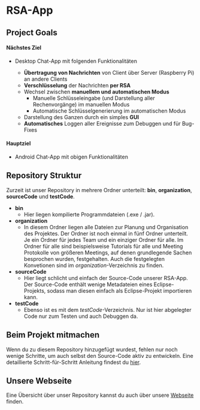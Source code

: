 # RSA-App

## Project Goals

#### Nächstes Ziel

- Desktop Chat-App mit folgenden Funktionalitäten

  - **Übertragung von Nachrichten** von Client über Server (Raspberry Pi) an andere Clients
  - **Verschlüsselung** der Nachrichten **per RSA**
  - Wechsel zwischen **manuellem und automatischen Modus**
    - Manuelle Schlüsseleingabe (und Darstellung aller Rechenvorgänge) im manuellen Modus
    - Automatische Schlüsselgenerierung im automatischen Modus
  - Darstellung des Ganzen durch ein simples **GUI**
  - **Automatisches** Loggen aller Ereignisse zum Debuggen und für Bug-Fixes

#### Hauptziel

- Android Chat-App mit obigen Funktionalitäten  

## Repository Struktur
Zurzeit ist unser Repository in mehrere Ordner unterteilt: **bin**, **organization**, **sourceCode** und **testCode**.
- **bin**
  - Hier liegen kompilierte Programmdateien (.exe / .jar).
- **organization**
  - In diesem Ordner liegen alle Dateien zur Planung und Organisation des Projektes. Der Ordner ist noch einmal in fünf Ordner unterteilt. Je ein Ordner für jedes Team und ein einziger Ordner für alle. Im Ordner für alle sind beispielsweise Tutorials für alle und Meeting Protokolle von größeren Meetings, auf denen grundlegende Sachen besprochen wurden, festgehalten. Auch die festgelegten Konvetionen sind im _organization_-Verzeichnis zu finden.
- **sourceCode**
  - Hier liegt schlicht und einfach der Source-Code unserer RSA-App. Der Source-Code enthält wenige Metadateien eines Eclipse-Projekts, sodass man diesen einfach als Eclipse-Projekt importieren kann.
- **testCode**
  - Ebenso ist es mit dem _testCode_-Verzeichnis. Nur ist hier abgelegter Code nur zum Testen und auch Debuggen da.

## Beim Projekt mitmachen
Wenn du zu diesem Repository hinzugefügt wurdest, fehlen nur noch wenige Schritte, um auch selbst den Source-Code aktiv zu entwickeln. Eine detaillierte Schritt-für-Schritt Anleitung findest du [hier](https://github.com/STAMACODING/RSA-App/blob/master/organization/all/tutorials/setupTutorial.md).

## Unsere Webseite

Eine Übersicht über unser Repository kannst du auch über unsere [Webseite](stamacoding.github.io/RSA-App/) finden.
